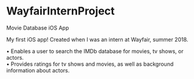 # WayfairInternProject
Movie Database iOS App

My first iOS app! Created when I was an intern at Wayfair, summer 2018.

• Enables a user to search the IMDb database for movies, tv shows, or actors.  
• Provides ratings for tv shows and movies, as well as background information about actors.
